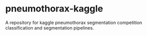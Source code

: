 # pneumothorax-kaggle
A repository for kaggle pneumothorax segmentation competition classification and segmentation pipelines.
